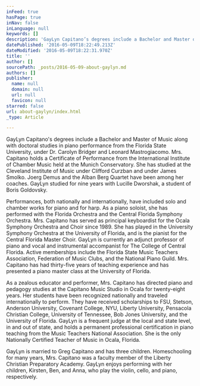 ```yaml
---
inFeed: true
hasPage: true
inNav: false
inLanguage: null
keywords: []
description: 'GayLyn Capitano’s degrees include a Bachelor and Master of Music along with doctoral studies in piano performance from the Florida State University, under Dr. Carolyn Bridger and Leonard Mastrogiacomo. Mrs. Capitano holds a Certificate of Performance from the International Institute of Chamber Music held at the Munich Conservatory. She has studied at the Cleveland Institute of Music under Clifford Curzban and under James Smolko. Joerg Demus and the Alban Berg Quartet have been among her coaches. GayLyn studied for nine years with Lucille Dworshak, a student of Boris Goldovsky.'
datePublished: '2016-05-09T18:22:49.213Z'
dateModified: '2016-05-09T18:22:31.970Z'
title: ''
author: []
sourcePath: _posts/2016-05-09-about-gaylyn.md
authors: []
publisher:
  name: null
  domain: null
  url: null
  favicon: null
starred: false
url: about-gaylyn/index.html
_type: Article

---
```

GayLyn Capitano's degrees include a Bachelor and Master of Music along with doctoral studies in piano performance from the Florida State University, under Dr. Carolyn Bridger and Leonard Mastrogiacomo. Mrs. Capitano holds a Certificate of Performance from the International Institute of Chamber Music held at the Munich Conservatory. She has studied at the Cleveland Institute of Music under Clifford Curzban and under James Smolko. Joerg Demus and the Alban Berg Quartet have been among her coaches. GayLyn studied for nine years with Lucille Dworshak, a student of Boris Goldovsky.

Performances, both nationally and internationally, have included solo and chamber works for piano and for harp. As a piano soloist, she has performed with the Florida Orchestra and the Central Florida Symphony Orchestra. Mrs. Capitano has served as principal keyboardist for the Ocala Symphony Orchestra and Choir since 1989\. She has played in the University Symphony Orchestra at the University of Florida, and is the pianist for the Central Florida Master Choir. GayLyn is currently an adjunct professor of piano and vocal and instrumental accompanist for The College of Central Florida. Active memberships include the Florida State Music Teachers Association, Federation of Music Clubs, and the National Piano Guild. Mrs. Capitano has had thirty-five years of teaching experience and has presented a piano master class at the University of Florida. 

As a zealous educator and performer, Mrs. Capitano has directed piano and pedagogy studies at the Capitano Music Studio in Ocala for twenty-eight years. Her students have been recognized nationally and traveled internationally to perform. They have received scholarships to FSU, Stetson, Anderson University, Covenant College, NYU, Liberty University, Pensacola Christian College, University of Tennessee, Bob Jones University, and the University of Florida. GayLyn is a frequent judge at the local and state level, in and out of state, and holds a permanent professional certification in piano teaching from the Music Teachers National Association. She is the only Nationally Certified Teacher of Music in Ocala, Florida.

GayLyn is married to Greg Capitano and has three children. Homeschooling for many years, Mrs. Capitano was a faculty member of the Liberty Christian Preparatory Academy. GayLyn enjoys performing with her children, Kirsten, Ben, and Anna, who play the violin, cello, and piano, respectively.